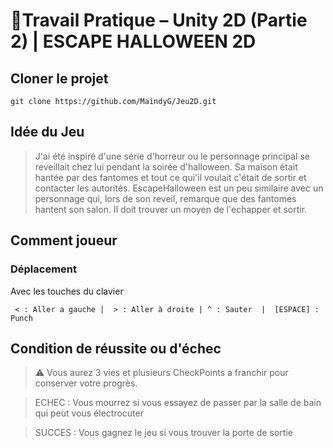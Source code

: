 # 📝Travail Pratique – Unity 2D (Partie 2) | ESCAPE HALLOWEEN 2D 

## Cloner le projet 
```
git clone https://github.com/MaindyG/Jeu2D.git
```


## Idée du Jeu
> J'ai été inspiré d'une série d'horreur ou le personnage principal se reveillait chez lui pendant la soirée d'halloween. Sa maison était hantée par des fantomes et tout ce qui'il voulait c'était de sortir et contacter les autorités.
> EscapeHalloween est un peu similaire avec un personnage qui, lors de son reveil, remarque que des fantomes hantent son salon. Il doit trouver un moyen de l'echapper et sortir.



## Comment joueur

### Déplacement
Avec les touches du clavier 
```
 < : Aller a gauche |  > : Aller à droite | ^ : Sauter  |  [ESPACE] : Punch
```


## Condition de réussite ou d'échec
> ⚠️ Vous aurez 3 vies et plusieurs CheckPoints a franchir pour conserver votre progrès. 

> ECHEC : Vous mourrez si vous essayez de passer par la salle de bain qui peut vous électrocuter

> SUCCES : Vous gagnez le jeu si vous trouver la porte de sortie
